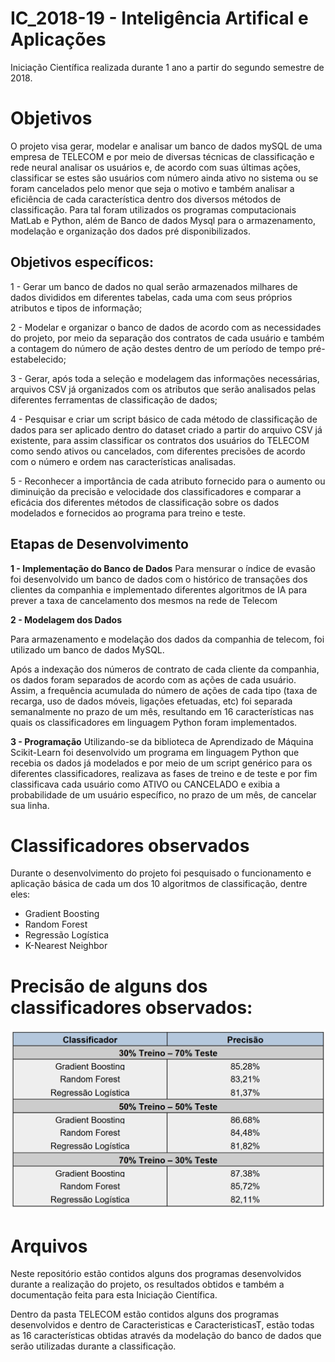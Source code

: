 # IC_2018-19 - Inteligência Artifical e Aplicações

Iniciação Científica realizada durante 1 ano a partir do segundo semestre de 2018.


# Objetivos

O projeto visa gerar, modelar e analisar um banco de dados mySQL de uma empresa de TELECOM e por meio de diversas técnicas de classificação e rede neural analisar os usuários e, de acordo com suas últimas ações, classificar se estes são usuários com número ainda ativo no sistema ou se foram cancelados pelo menor que seja o motivo e também analisar a eficiência de cada característica dentro dos diversos métodos de classificação. Para tal foram utilizados os programas computacionais MatLab e Python, além de Banco de dados Mysql para o armazenamento, modelação e organização dos dados pré disponibilizados.

## Objetivos específicos:

1 - Gerar um banco de dados no qual serão armazenados milhares de dados divididos em diferentes tabelas, cada uma com seus próprios atributos e tipos de informação;

2 - Modelar e organizar o banco de dados de acordo com as necessidades do projeto, por meio da separação dos contratos de cada usuário e também a contagem do número de ação destes dentro de um período de tempo pré-estabelecido;

3 - Gerar, após toda a seleção e modelagem das informações necessárias, arquivos CSV já organizados com os atributos que serão analisados pelas diferentes ferramentas de classificação de dados;

4 - Pesquisar e criar um script básico de cada método de classificação de dados para ser aplicado dentro do dataset criado a partir do arquivo CSV já existente, para assim classificar os contratos dos usuários do TELECOM como sendo ativos ou cancelados, com diferentes precisões de acordo com o número e ordem nas características analisadas.

5 - Reconhecer a importância de cada atributo fornecido para o aumento ou diminuição da precisão e velocidade dos classificadores e comparar a eficácia dos diferentes métodos de classificação sobre os dados modelados e fornecidos ao programa para treino e teste.



## Etapas de Desenvolvimento

**1 - Implementação do Banco de Dados**
	Para mensurar o índice de evasão foi desenvolvido um banco de dados com o histórico de transações dos clientes da companhia e implementado diferentes algoritmos de IA para prever a taxa de cancelamento dos mesmos na rede de Telecom

**2 - Modelagem dos Dados**

Para armazenamento e modelação dos dados da companhia de telecom, foi utilizado um banco de dados MySQL.

Após a indexação dos números de contrato de cada cliente da companhia, os dados foram separados de acordo com as ações de cada usuário. Assim, a frequência acumulada do número de ações de cada tipo (taxa de recarga, uso de dados móveis, ligações efetuadas, etc) foi separada semanalmente no prazo de um mês, resultando em 16 características nas quais os classificadores em linguagem Python foram implementados.

**3 - Programação**
Utilizando-se da biblioteca de Aprendizado de Máquina Scikit-Learn foi desenvolvido um programa em linguagem Python que recebia os dados já modelados e por meio de um script genérico para os diferentes classificadores, realizava as fases de treino e de teste e por fim classificava cada usuário como ATIVO ou CANCELADO e exibia a probabilidade de um usuário específico, no prazo de um mês, de cancelar sua linha.




# Classificadores observados

Durante o desenvolvimento do projeto foi pesquisado o funcionamento e aplicação básica de cada um dos 10 algoritmos de classificação, dentre eles:

- Gradient Boosting
- Random Forest
- Regressão Logística
- K-Nearest Neighbor



# Precisão de alguns dos classificadores observados:

![](imagens/precisao_treino_teste.PNG)



# Arquivos

Neste repositório estão contidos alguns dos programas desenvolvidos durante a realização do projeto, os resultados obtidos e também a documentação feita para esta Iniciação Científica.

Dentro da pasta TELECOM estão contidos alguns dos programas desenvolvidos e dentro de Caracteristicas e CaracteristicasT, estão todas as 16 características obtidas através da modelação do banco de dados que serão utilizadas durante a classificação.
